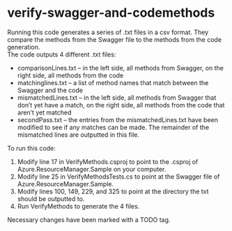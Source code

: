 # verify-swagger-and-codemethods

Running this code generates a series of .txt files in a csv format. They compare the methods from the Swagger file to the methods from the code generation.<br />
The code outputs 4 different .txt files:
*	comparisonLines.txt – in the left side, all methods from Swagger, on the right side, all methods from the code
*	matchinglines.txt – a list of method names that match between the Swagger and the code
*	mismatchedLines.txt – in the left side, all methods from Swagger that don’t yet have a match, on the right side, all methods from the code that aren’t yet matched
*	secondPass.txt – the entries from the mismatchedLines.txt have been modified to see if any matches can be made. The remainder of the mismatched lines are outputted in this file.

To run this code:
1. Modify line 17 in VerifyMethods.csproj to point to the .csproj of Azure.ResourceManager.Sample on your computer.
2. Modify line 25 in VerifyMethodsTests.cs to point at the Swagger file of Azure.ResourceManager.Sample. 
3. Modify lines 100, 149, 229, and 325 to point at the directory the txt should be outputted to. 
4. Run VerifyMethods to generate the 4 files. <br />

Necessary changes have been marked with a TODO tag.
